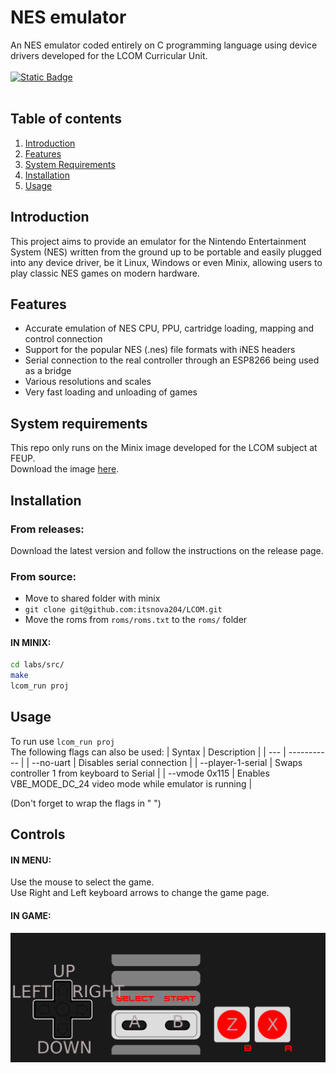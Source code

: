 # NES emulator
An NES emulator coded entirely on C programming language using device drivers developed for the LCOM Curricular Unit.
<br><br>
[![Static Badge](https://img.shields.io/badge/OS-Minix%203-blue)](https://minix3.org/)
<br><br>

## Table of contents
1. [Introduction](#introduction)
2. [Features](#features)
3. [System Requirements](#system-requirements)
4. [Installation](#installation)
5. [Usage](#usage)

## Introduction
This project aims to provide an emulator for the Nintendo Entertainment System (NES) written from the ground up to be portable and easily plugged into any device driver, be it Linux, Windows or even Minix, allowing users to play classic NES games on modern hardware.

## Features
- Accurate emulation of NES CPU, PPU, cartridge loading, mapping and control connection
- Support for the popular NES (.nes) file formats with iNES headers
- Serial connection to the real controller through an ESP8266 being used as a bridge
- Various resolutions and scales
- Very fast loading and unloading of games

## System requirements
This repo only runs on the Minix image developed for the LCOM subject at FEUP.<br>
Download the image [here](https://drive.google.com/file/d/1dM32zTzkTUEqNtTwsO-n__XO6r1Y5I-f/view?usp=sharing).

## Installation
### From releases:
Download the latest version and follow the instructions on the release page.

### From source:
- Move to shared folder with minix
- `git clone git@github.com:itsnova204/LCOM.git`
- Move the roms from `roms/roms.txt` to the `roms/` folder

#### IN MINIX:<br>
```bash
cd labs/src/
make
lcom_run proj
```

## Usage
To run use `lcom_run proj`<br>
The following flags can also be used:
| Syntax | Description |
| --- | ----------- |
| --no-uart | Disables serial connection |
| --player-1-serial | Swaps controller 1 from keyboard to Serial |
| --vmode 0x115 | Enables VBE_MODE_DC_24 video mode while emulator is running |

(Don't forget to wrap the flags in " ")

## Controls
#### IN MENU:<br>
Use the mouse to select the game.<br>
Use Right and Left keyboard arrows to change the game page.

#### IN GAME:<br>
![NES KB CTRL](https://github.com/itsnova204/LCOM/blob/main/doc/image.png?raw=true)
